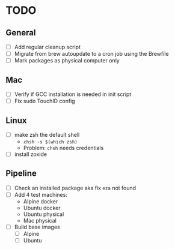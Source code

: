 # TODO

## General

- [ ] Add regular cleanup script
- [ ] Migrate from brew autoupdate to a cron job using the Brewfile
- [ ] Mark packages as physical computer only

## Mac

- [ ] Verify if GCC installation is needed in init script
- [ ] Fix sudo TouchID config

## Linux

- [ ] make zsh the default shell
  - `chsh -s $(which zsh)`
  - Problem: `chsh` needs credentials
- [ ] install zoxide

## Pipeline

- [ ] Check an installed package aka fix `eza` not found
- [ ] Add 4 test machines:
  - Alpine docker
  - Ubuntu docker
  - Ubuntu physical
  - Mac physical
- [ ] Build base images
  - [ ] Alpine
  - [ ] Ubuntu
